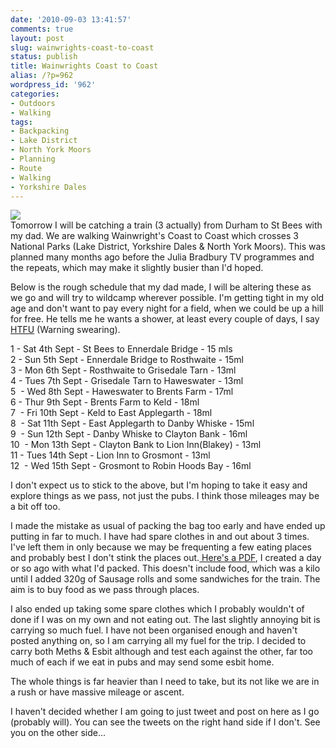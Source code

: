 ```yaml
---
date: '2010-09-03 13:41:57'
comments: true
layout: post
slug: wainwrights-coast-to-coast
status: publish
title: Wainwrights Coast to Coast
alias: /?p=962
wordpress_id: '962'
categories:
- Outdoors
- Walking
tags:
- Backpacking
- Lake District
- North York Moors
- Planning
- Route
- Walking
- Yorkshire Dales
---
```


[![](http://dl.dropbox.com/u/2657852/website/images/C2C-Map1-1024x425.jpg)](http://dl.dropbox.com/u/2657852/website/images/C2C-Map1.jpg)[ ](http://dl.dropbox.com/u/2657852/website/images/C2C-Map1.jpg)  
Tomorrow I will be catching a train (3 actually) from Durham to St Bees with my dad. We are walking Wainwright's Coast to Coast which crosses 3 National Parks (Lake District, Yorkshire Dales & North York Moors). This was planned many months ago before the Julia Bradbury TV programmes and the repeats, which may make it slightly busier than I'd hoped.  
<!-- more -->
Below is the rough schedule that my dad made, I will be altering these as we go and will try to wildcamp wherever possible. I'm getting tight in my old age and don't want to pay every night for a field, when we could be up a hill for free. He tells me he wants a shower, at least every couple of days, I say [HTFU](http://www.youtube.com/watch?v=6kp5ClrSvNI&feature=youtu.be) (Warning swearing).  

1 - Sat 4th Sept - St Bees to Ennerdale Bridge - 15 mls  
2 - Sun 5th Sept - Ennerdale Bridge to Rosthwaite - 15ml  
3 - Mon 6th Sept - Rosthwaite to Grisedale Tarn - 13ml  
4 - Tues 7th Sept - Grisedale Tarn to Haweswater - 13ml  
5  - Wed 8th Sept - Haweswater to Brents Farm - 17ml  
6 - Thur 9th Sept - Brents Farm to Keld - 18ml  
7  - Fri 10th Sept - Keld to East Applegarth - 18ml  
8  - Sat 11th Sept - East Applegarth to Danby Whiske - 15ml  
9  - Sun 12th Sept - Danby Whiske to Clayton Bank - 16ml  
10  - Mon 13th Sept - Clayton Bank to Lion Inn(Blakey) - 13ml  
11 - Tues 14th Sept - Lion Inn to Grosmont - 13ml  
12  - Wed 15th Sept - Grosmont to Robin Hoods Bay - 16ml  

I don't expect us to stick to the above, but I'm hoping to take it easy and explore things as we pass, not just the pubs. I think those mileages may be a bit off too.  

I made the mistake as usual of packing the bag too early and have ended up putting in far to much. I have had spare clothes in and out about 3 times. I've left them in only because we may be frequenting a few eating places and probably best I don't stink the places out.[ Here's a PDF](http://dl.dropbox.com/u/2657852/website/files/C2C_Gear.pdf), I created a day or so ago with what I'd packed. This doesn't include food, which was a kilo until I added 320g of Sausage rolls and some sandwiches for the train. The aim is to buy food as we pass through places.  

I also ended up taking some spare clothes which I probably wouldn't of done if I was on my own and not eating out. The last slightly annoying bit is carrying so much fuel. I have not been organised enough and haven't posted anything on, so I am carrying all my fuel for the trip. I decided to carry both Meths & Esbit although and test each against the other, far too much of each if we eat in pubs and may send some esbit home.  

The whole things is far heavier than I need to take, but its not like we are in a rush or have massive mileage or ascent.  

I haven't decided whether I am going to just tweet and post on here as I go (probably will). You can see the tweets on the right hand side if I don't. See you on the other side...
